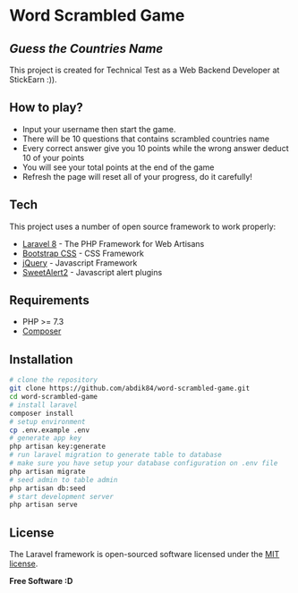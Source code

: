 # Word Scrambled Game
## _Guess the Countries Name_

This project is created for Technical Test as a Web Backend Developer at StickEarn :)).

## How to play?
- Input your username then start the game.
- There will be 10 questions that contains scrambled countries name
- Every correct answer give you 10 points while the wrong answer deduct 10 of your points
- You will see your total points at the end of the game
- Refresh the page will reset all of your progress, do it carefully!


## Tech

This project uses a number of open source framework to work properly:

- [Laravel 8](https://laravel.com/) - The PHP Framework for Web Artisans
- [Bootstrap CSS](https://getbootstrap.com/) - CSS Framework
- [jQuery](https://jquery.com/) - Javascript Framework
- [SweetAlert2](https://sweetalert2.github.io/) - Javascript alert plugins
 
 ## Requirements
 - PHP >= 7.3
 - [Composer](https://getcomposer.org/)

## Installation
```sh
# clone the repository
git clone https://github.com/abdik84/word-scrambled-game.git
cd word-scrambled-game
# install laravel
composer install
# setup environment
cp .env.example .env
# generate app key
php artisan key:generate
# run laravel migration to generate table to database
# make sure you have setup your database configuration on .env file
php artisan migrate
# seed admin to table admin
php artisan db:seed
# start development server
php artisan serve
```

## License

The Laravel framework is open-sourced software licensed under the [MIT license](https://opensource.org/licenses/MIT).

**Free Software :D**